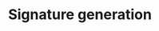 ---
title: Signature generation
position_number: 5
parameters:
- name:
content:
content_markdown: >-

    Take https://sapi.cne.kg/v4/order as an example.
    
    
    The following is an example appkey and secret for placing an order using a call interface implemented by echo openssl and curl tools in the linux bash environment for demonstration purposes only:
    
    
    appKey: 3976eb88-76d0-4f6e-a6b2-a57980770085
    

    secretKey: bc6630d0231fda5cd98794f52c4998659beda290
    




    Header part data：

        validate-algorithms: HmacSHA256
    
        validate-appkey: 3976eb88-76d0-4f6e-a6b2-a57980770085
    
        validate-recvwindow: 5000
    
        validate-timestamp: 1641446237201
    
        validate-signature: 2b5eb11e18796d12d88f13dc27dbbd02c2cc51ff7059765ed9821957d82bb4d9



    request data：

        {
          type: 'LIMIT',
          timeInForce: 'GTC',
          side: 'BUY',
          symbol: 'btc_usdt',
          price: '39000',
          quantity: '2'
        }



    1.data part

        method: UpperCase method. eg: GET, POST, DELETE, PUT
    
        path: Concatenate all values in the order in path. The restful path in the form of /test/{var1}/{var2}/ will be spliced according to the actual parameters filled in, for example: /sign/test/bb/aa
  
        query: Sort all key=value according to the lexicographical order of the key. Example: userName=dfdfdf&password=ggg
  
        body:   
            Json: Directly by JSON string without conversion or sorting.
  
            x-www-form-urlencoded: Sort all key=values according to the lexicographical order of keys, for example: userName=dfdfdf&password=ggg
    
            form-data：This format is not currently supported.
  
        If there are multiple data forms, re-splicing is performed in the order of path, query, and body to obtain the splicing value of all data.


    Method example:
        
        POST

    Path example:

        /v4/order

        The above concatenated value is recorded as path



    Parameters passed query example:

        symbol=btc_usdt

        The above concatenated value is recorded as query



    Parameters via body example

        x-www-form-urlencoded:
      
            symbol=btc_usdt&side=BUY&type=LIMIT&timeInForce=GTC&quantity=1&price=0.1

            The above concatenated value is recorded as body

        json:
  
            {"symbol":"btc_usdt","side":"BUY","type":"LIMIT","timeInForce":"GTC","quantity":2,"price":39000}

            The above concatenated value is recorded as body



    Mixed use of query and body (divided into form and json format)

        query: 
            symbol=btc_usdt&side=BUY&type=LIMIT
            The above concatenated value is recorded as query

        body: 
            {"symbol":"btc_usdt","side":BUY,"type":"LIMIT"}
            The above concatenated value is recorded as body



    The most concatenated value of the entire data is spliced with method, path, query, and body by the # symbol to form #method, #path, #query, and #body, and the final spliced value is recorded as Y=#method#path#query#body.

    Notice：

        The query has data, but the body has no data: Y=#method#path#query

        query has no data, body has data: Y=#method#path#body

        query has data, body has data: Y=#method#path#query#body





    2.request header part
        After the keys are in natural ascending alphabetical order, use & to join them together as X. like:

            validate-algorithms=HmacSHA256&validate-appkey=3976eb88-76d0-4f6e-a6b2-a57980770085&validate-recvwindow=5000&validate-timestamp=1641446237201



    3.generate signature
    
        Finally, the string that needs to be encrypted is recorded as original=XY
    
        Finally, encrypt the final concatenated value according to the following method to obtain a signature.
    
        signature=org.apache.commons.codec.digest.HmacUtils.hmacSha256Hex(secretkey, original);
    
        Put the generated signature singature in the request header, with validate-signature as the key and singature as the value.

    4.example

        sample of original signature message:
          
            validate-algorithms=HmacSHA256&validate-appkey=2063495b-85ec-41b3-a810-be84ceb78751&validate-recvwindow=60000&validate-timestamp=1666026215729#POST#/v4/order#{"symbol":"BTC_USDT","side":"BUY","type":"LIMIT","timeInForce":"GTC","bizType":"SPOT","price":3,"quantity":2}

        sample request message:
  
            curl --location --request POST 'https://sapi.cne.kg/v4/order' 
            --header 'accept: */*' 
            --header 'Content-Type: application/json' 
            --header 'validate-algorithms: HmacSHA256' 
            --header 'validate-appkey: 10c172ca-d791-4da5-91cd-e74d202dac96' 
            --header 'validate-recvwindow: 60000' 
            --header 'validate-timestamp: 1666026215729' 
            --header 'validate-signature: 4cb36e820f50d2e353e5e0a182dc4a955b1c26efcb4b513d81eec31dd36072ba' 
            --data-raw '{"symbol":"BTC_USDT","side":"BUY","type":"LIMIT","timeInForce":"GTC","bizType":"SPOT","price":3,"quantity":2}'    

        matters needing attention:

            Pay attention to checking the parameter format of Content Type, signature original message and request message


left_code_blocks:
- code_block:
  title:
  language:
right_code_blocks:
- code_block:
  title:
  language:
---